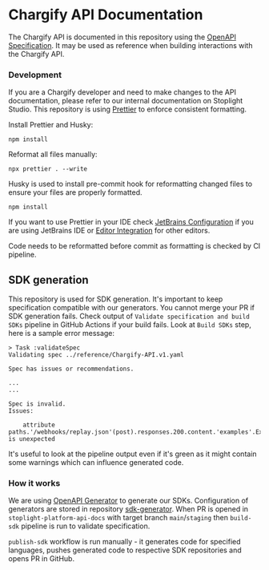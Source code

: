 # Chargify API Documentation

The Chargify API is documented in this repository using the [OpenAPI Specification](https://swagger.io/specification/). It may be used as reference when building interactions with the Chargify API.

### Development

If you are a Chargify developer and need to make changes to the API documentation, please refer to our internal documentation on Stoplight Studio.
This repository is using [Prettier](https://prettier.io/docs/en/index.html) to enforce consistent formatting.

Install Prettier and Husky:

```shell
npm install
```

Reformat all files manually:

```shell
npx prettier . --write
```

Husky is used to install pre-commit hook for reformatting changed files to ensure your files are properly formatted.

```shell
npm install
```

If you want to use Prettier in your IDE check [JetBrains Configuration](https://prettier.io/docs/en/webstorm.html) if you are using JetBrains IDE or
[Editor Integration](https://prettier.io/docs/en/editors.html) for other editors.

Code needs to be reformatted before commit as formatting is checked by CI pipeline.

## SDK generation

This repository is used for SDK generation. It's important to keep specification compatible with our generators.
You cannot merge your PR if SDK generation fails.
Check output of `Validate specification and build SDKs` pipeline in GitHub Actions if your build fails.
Look at `Build SDKs` step, here is a sample error message:

```text
> Task :validateSpec
Validating spec ../reference/Chargify-API.v1.yaml

Spec has issues or recommendations.

...
...

Spec is invalid.
Issues:

	attribute paths.'/webhooks/replay.json'(post).responses.200.content.'examples'.Example is unexpected
```

It's useful to look at the pipeline output even if it's green as it might contain some warnings which can influence generated code.

### How it works

We are using [OpenAPI Generator](https://openapi-generator.tech/) to generate our SDKs.
Configuration of generators are stored in repository [sdk-generator](https://github.com/maxio-com/sdk-generator).
When PR is opened in `stoplight-platform-api-docs` with target branch `main`/`staging` then `build-sdk` pipeline is run to validate specification.

`publish-sdk` workflow is run manually - it generates code for specified languages, pushes generated code to respective SDK repositories and opens PR in GitHub.

